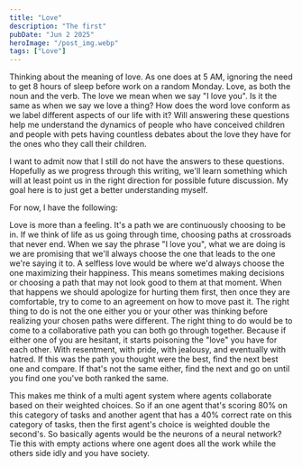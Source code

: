 ```yaml
---
title: "Love"
description: "The first"
pubDate: "Jun 2 2025"
heroImage: "/post_img.webp"
tags: ["Love"]
---
```


Thinking about the meaning of love. As one does at 5 AM, ignoring the need to get 8 hours of sleep
before work on a random Monday. Love, as both the noun and the verb. The love we mean when we say "I love you".
Is it the same as when we say we love a thing? How does the word love conform as we label different aspects of our life with it?
Will answering these questions help me understand the dynamics of people who have conceived children and people with pets having
countless debates about the love they have for the ones who they call their children. 

I want to admit now that I still do not have the answers to these questions. Hopefully as we progress through this writing, we'll learn something which will at least point us in the right direction for possible future discussion. My goal here is to just get a better understanding myself.

For now, I have the following:

Love is more than a feeling. It's a path we are continuously choosing to be in. If we think of life as us going through time, choosing paths at crossroads that never end. When we say the phrase "I love you", what we are doing is we are promising that we'll always choose the one that leads to the one we're saying it to. A selfless love would be where we'd always choose the one maximizing their happiness. This means sometimes making decisions or choosing a path that may not look good to them at that moment. When that happens we should apologize for hurting them first, then once they are comfortable, try to come to an agreement on how to move past it. The right thing to do is not the one either you or your other was thinking before realizing your chosen paths were different. The right thing to do would be to come to a collaborative path you can both go through together. Because if either one of you are hesitant, it starts poisoning the "love" you have for each other. With resentment, with pride, with jealousy, and eventually with hatred. If this was the path you thought were the best, find the next best one and compare. If that's not the same either, find the next and go on until you find one you've both ranked the same.

This makes me think of a multi agent system where agents collaborate based on their weighted choices. So if an one agent that's scoring 80% on this category of tasks and another agent that has a 40% correct rate on this category of tasks, then the first agent's choice is weighted double the second's. So basically agents would be the neurons of a neural network? Tie this with empty actions where one agent does all the work while the others side idly and you have society.